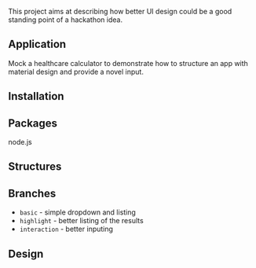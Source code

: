 This project aims at describing how better UI design could be a good
standing point of a hackathon idea.

## Application

Mock a healthcare calculator to demonstrate how to structure an app with
material design and provide a novel input.


## Installation


## Packages

node.js


## Structures


## Branches

+ `basic` - simple dropdown and listing
+ `highlight` - better listing of the results
+ `interaction` - better inputing


## Design
